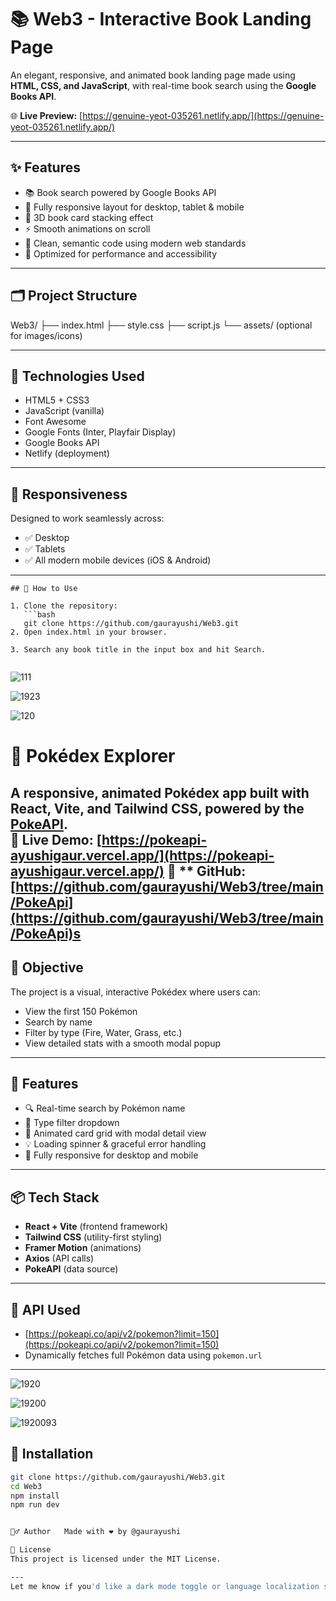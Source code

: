 # 📚 Web3 - Interactive Book Landing Page

An elegant, responsive, and animated book landing page made using **HTML, CSS, and JavaScript**, with real-time book search using the **Google Books API**.

🌐 **Live Preview:** [https://genuine-yeot-035261.netlify.app/](https://genuine-yeot-035261.netlify.app/)

---

## ✨ Features

- 📚 Book search powered by Google Books API
- 🎨 Fully responsive layout for desktop, tablet & mobile
- 📸 3D book card stacking effect
- ⚡ Smooth animations on scroll
- 🧠 Clean, semantic code using modern web standards
- 🎯 Optimized for performance and accessibility

---

## 🗂️ Project Structure

Web3/ ├── index.html ├── style.css ├── script.js └── assets/ (optional for images/icons)



---

## 🚀 Technologies Used

- HTML5 + CSS3
- JavaScript (vanilla)
- Font Awesome
- Google Fonts (Inter, Playfair Display)
- Google Books API
- Netlify (deployment)

---

## 📱 Responsiveness

Designed to work seamlessly across:

- ✅ Desktop
- ✅ Tablets
- ✅ All modern mobile devices (iOS & Android)

---



```
## 📌 How to Use

1. Clone the repository:
   ```bash
   git clone https://github.com/gaurayushi/Web3.git
2. Open index.html in your browser.

3. Search any book title in the input box and hit Search.


``````


![111](https://github.com/user-attachments/assets/c58b7ab7-e1e7-45a1-95df-036023e49f62)

![1923](https://github.com/user-attachments/assets/aa6ea8ac-696e-43a2-9987-d0fb7765477a)


![120](https://github.com/user-attachments/assets/f44b5a12-cf31-4bfc-b8ab-54a39c48d8c8)







# 🌟 Pokédex Explorer

A responsive, animated Pokédex app built with **React**, **Vite**, and **Tailwind CSS**, powered by the [PokeAPI](https://pokeapi.co/).  
🔗 **Live Demo:** [https://pokeapi-ayushigaur.vercel.app/](https://pokeapi-ayushigaur.vercel.app/)
  🔗 ** GitHub: [https://github.com/gaurayushi/Web3/tree/main/PokeApi](https://github.com/gaurayushi/Web3/tree/main/PokeApi)s
---

## 🎯 Objective

The project is a visual, interactive Pokédex where users can:
- View the first 150 Pokémon
- Search by name
- Filter by type (Fire, Water, Grass, etc.)
- View detailed stats with a smooth modal popup

---

## 🚀 Features

- 🔍 Real-time search by Pokémon name
- 🎨 Type filter dropdown
- 🧩 Animated card grid with modal detail view
- 💡 Loading spinner & graceful error handling
- 📱 Fully responsive for desktop and mobile

---

## 📦 Tech Stack

- **React + Vite** (frontend framework)
- **Tailwind CSS** (utility-first styling)
- **Framer Motion** (animations)
- **Axios** (API calls)
- **PokeAPI** (data source)

---

## 🔗 API Used

- [https://pokeapi.co/api/v2/pokemon?limit=150](https://pokeapi.co/api/v2/pokemon?limit=150)  
- Dynamically fetches full Pokémon data using `pokemon.url`

---



![1920](https://github.com/user-attachments/assets/2f9567db-ebd1-4831-beda-8bb696442c87)




![19200](https://github.com/user-attachments/assets/3fc3cdd1-5d71-46f9-ad20-eec5c7c8a30d)



![1920093](https://github.com/user-attachments/assets/b2c91330-649a-4d10-8b4b-bb895105f783)

## 📁 Installation

```bash
git clone https://github.com/gaurayushi/Web3.git
cd Web3
npm install
npm run dev


🙋‍♂️ Author   Made with ❤️ by @gaurayushi

📝 License
This project is licensed under the MIT License.

---
Let me know if you'd like a dark mode toggle or language localization section added!


